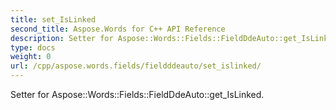 ```yaml
---
title: set_IsLinked
second_title: Aspose.Words for C++ API Reference
description: Setter for Aspose::Words::Fields::FieldDdeAuto::get_IsLinked. 
type: docs
weight: 0
url: /cpp/aspose.words.fields/fieldddeauto/set_islinked/
---
```


Setter for Aspose::Words::Fields::FieldDdeAuto::get_IsLinked. 

